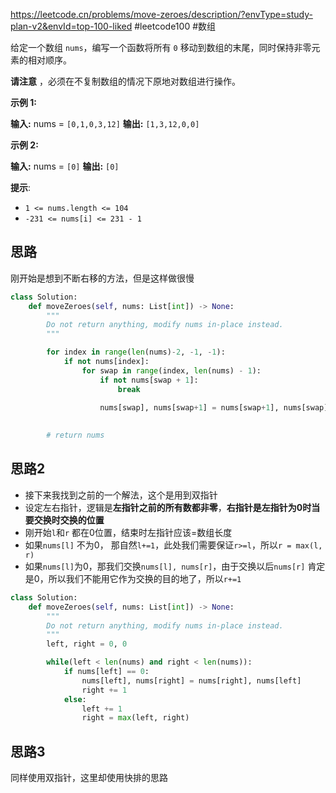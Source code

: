 https://leetcode.cn/problems/move-zeroes/description/?envType=study-plan-v2&envId=top-100-liked
#leetcode100 #数组

给定一个数组 `nums`，编写一个函数将所有 `0` 移动到数组的末尾，同时保持非零元素的相对顺序。

**请注意** ，必须在不复制数组的情况下原地对数组进行操作。

**示例 1:**

**输入:** nums = `[0,1,0,3,12]`
**输出:** `[1,3,12,0,0]`

**示例 2:**

**输入:** nums = `[0]`
**输出:** `[0]`

**提示**:

- `1 <= nums.length <= 104`
- `-231 <= nums[i] <= 231 - 1`

## 思路

刚开始是想到不断右移的方法，但是这样做很慢
```python
class Solution:
    def moveZeroes(self, nums: List[int]) -> None:
        """
        Do not return anything, modify nums in-place instead.
        """

        for index in range(len(nums)-2, -1, -1):
            if not nums[index]:
                for swap in range(index, len(nums) - 1):
                    if not nums[swap + 1]:
                        break

                    nums[swap], nums[swap+1] = nums[swap+1], nums[swap]
                 
        
        # return nums
```


## 思路2
- 接下来我找到之前的一个解法，这个是用到双指针
- 设定左右指针，逻辑是**左指针之前的所有数都非零**，**右指针是左指针为0时当要交换时交换的位置**
- 刚开始`l`和`r` 都在0位置，结束时左指针应该=数组长度
- 如果`nums[l]` 不为0， 那自然`l+=1`，此处我们需要保证`r>=l`，所以`r = max(l, r)`
- 如果`nums[l]`为0，那我们交换`nums[l], nums[r]`，由于交换以后`nums[r]` 肯定是0，所以我们不能用它作为交换的目的地了，所以`r+=1`
```python
class Solution:
    def moveZeroes(self, nums: List[int]) -> None:
        """
        Do not return anything, modify nums in-place instead.
        """
        left, right = 0, 0

        while(left < len(nums) and right < len(nums)):
            if nums[left] == 0:
                nums[left], nums[right] = nums[right], nums[left]
                right += 1
            else:
                left += 1
                right = max(left, right)
```

## 思路3

同样使用双指针，这里却使用快排的思路
